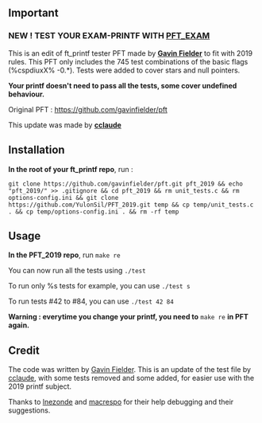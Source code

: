 ## Important

### NEW ! TEST YOUR EXAM-PRINTF WITH **[PFT_EXAM](https://github.com/cclaude42/PFT_EXAM)**

This is an edit of ft_printf tester PFT made by **[Gavin Fielder](https://github.com/gavinfielder)** to fit with 2019 rules.
This PFT only includes the 745 test combinations of the basic flags (%cspdiuxX% -0.*).
Tests were added to cover stars and null pointers.

**Your printf doesn't need to pass all the tests, some cover undefined behaviour.**

Original PFT : https://github.com/gavinfielder/pft

This update was made by **[cclaude](https://github.com/cclaude42)**

## Installation
**In the root of your ft_printf repo**, run :

```
git clone https://github.com/gavinfielder/pft.git pft_2019 && echo "pft_2019/" >> .gitignore && cd pft_2019 && rm unit_tests.c && rm options-config.ini && git clone https://github.com/YulonSil/PFT_2019.git temp && cp temp/unit_tests.c . && cp temp/options-config.ini . && rm -rf temp
```

## Usage

**In the PFT_2019 repo**, run ```make re```

You can now run all the tests using ```./test``` 

To run only %s tests for example, you can use ```./test s```

To run tests #42 to #84, you can use ```./test 42 84```

**Warning : everytime you change your printf, you need to** ```make re``` **in PFT again.**

## Credit
The code was written by [Gavin Fielder](https://github.com/gavinfielder). This is an update of the test file by [cclaude](https://github.com/cclaude42), with some tests removed and some added, for easier use with the 2019 printf subject.

Thanks to [lnezonde](https://github.com/leo125) and [macrespo](https://github.com/macrespo42) for their help debugging and their suggestions.
